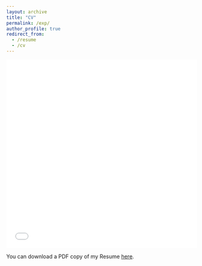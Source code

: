 ```yaml
---
layout: archive
title: "CV"
permalink: /exp/
author_profile: true
redirect_from:
  - /resume
  - /cv
---
```


<iframe src="/files/pdf/Resume.pdf" width="100%" height="500" frameborder="no" border="0" marginwidth="0" marginheight="0"></iframe>

You can download a PDF copy of my Resume [here](/files/pdf/Resume.pdf).
